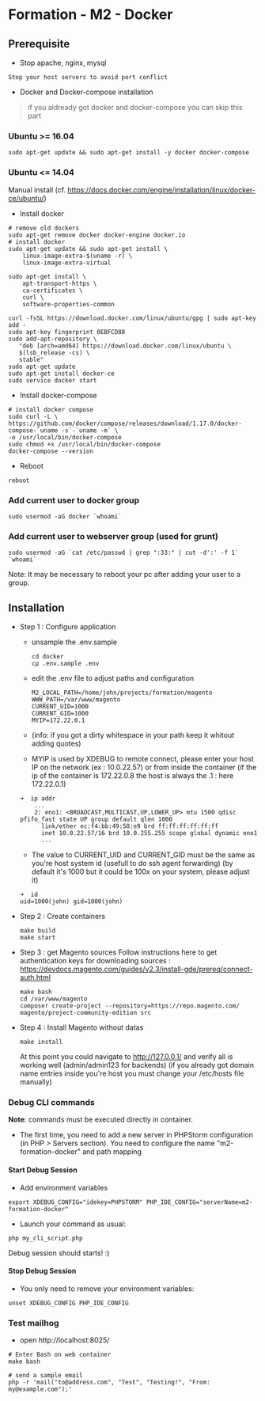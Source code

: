 # Formation - M2 - Docker

## Prerequisite

- Stop apache, nginx, mysql
```
Stop your host servers to avoid port conflict
```

- Docker and Docker-compose installation
> if you aldready got docker and docker-compose you can skip this part

### Ubuntu >= 16.04
```
sudo apt-get update && sudo apt-get install -y docker docker-compose
```

### Ubuntu <= 14.04
Manual install (cf. https://docs.docker.com/engine/installation/linux/docker-ce/ubuntu/)

  - Install docker

  ```
  # remove old dockers
  sudo apt-get remove docker docker-engine docker.io
  # install docker
  sudo apt-get update && sudo apt-get install \
      linux-image-extra-$(uname -r) \
      linux-image-extra-virtual

  sudo apt-get install \
      apt-transport-https \
      ca-certificates \
      curl \
      software-properties-common

  curl -fsSL https://download.docker.com/linux/ubuntu/gpg | sudo apt-key add -
  sudo apt-key fingerprint 0EBFCD88
  sudo add-apt-repository \
     "deb [arch=amd64] https://download.docker.com/linux/ubuntu \
     $(lsb_release -cs) \
     stable"
  sudo apt-get update
  sudo apt-get install docker-ce
  sudo service docker start
  ```
  - Install docker-compose

  ```
  # install docker compose
  sudo curl -L \
  https://github.com/docker/compose/releases/download/1.17.0/docker-compose-`uname -s`-`uname -m` \
  -o /usr/local/bin/docker-compose
  sudo chmod +x /usr/local/bin/docker-compose
  docker-compose --version
  ```

  - Reboot

  ```
  reboot
  ```

### Add current user to docker group
```
sudo usermod -aG docker `whoami`
```

### Add current user to webserver group (used for grunt)
```
sudo usermod -aG `cat /etc/passwd | grep ":33:" | cut -d':' -f 1` `whoami`
```

Note: It may be necessary to reboot your pc after adding your user to a group.

## Installation

- Step 1 : Configure application
  - unsample the .env.sample
    ```
    cd docker
    cp .env.sample .env
    ```

  - edit the .env file to adjust paths and configuration
    ```
    M2_LOCAL_PATH=/home/john/projects/formation/magento
    WWW_PATH=/var/www/magento
    CURRENT_UID=1000
    CURRENT_GID=1000
    MYIP=172.22.0.1
    ```
  - (info: if you got a dirty whitespace in your path keep it whitout adding quotes)
  - MYIP is used by XDEBUG to remote connect, please enter your host IP on the network (ex : 10.0.22.57) or from inside the container (if the ip of the container is 172.22.0.8 the host is always the .1 : here 172.22.0.1)
  ```
  ➜  ip addr
      ...
      2: eno1: <BROADCAST,MULTICAST,UP,LOWER_UP> mtu 1500 qdisc pfifo_fast state UP group default qlen 1000
        link/ether ec:f4:bb:49:58:e9 brd ff:ff:ff:ff:ff:ff
        inet 10.0.22.57/16 brd 10.0.255.255 scope global dynamic eno1
        ...
  ```
  - The value to CURRENT_UID and CURRENT_GID must be the same as you're host system id (usefull to do ssh agent forwarding) (by default it's 1000 but it could be 100x on your system, please adjust it)
  ```
  ➜  id
  uid=1000(john) gid=1000(john)
  ```

- Step 2 : Create containers
  ```
  make build
  make start
  ```

- Step 3 : get Magento sources
  Follow instructions here to get authentication keys for downloading sources : https://devdocs.magento.com/guides/v2.3/install-gde/prereq/connect-auth.html
  ```
  make bash
  cd /var/www/magento
  composer create-project --repository=https://repo.magento.com/ magento/project-community-edition src
  ```

- Step 4 : Install Magento without datas
  ```
  make install
  ```
  At this point you could navigate to http://127.0.0.1/ and verify all is working well (admin/admin123 for backends)
  (if you already got domain name entries inside you're host you must change your /etc/hosts file manually)

### Debug CLI commands
**Note**: commands must be executed directly in container.

- The first time, you need to add a new server in PHPStorm configuration (in PHP > Servers section). You need to configure the name "m2-formation-docker" and path mapping

#### Start Debug Session

- Add environment variables
```
export XDEBUG_CONFIG="idekey=PHPSTORM" PHP_IDE_CONFIG="serverName=m2-formation-docker"
```

- Launch your command as usual:
```
php my_cli_script.php
```

Debug session should starts! :)

#### Stop Debug Session

- You only need to remove your environment variables:

```
unset XDEBUG_CONFIG PHP_IDE_CONFIG
```

### Test mailhog
- open http://localhost:8025/

```
# Enter Bash on web container
make bash

# send a sample email
php -r 'mail("to@address.com", "Test", "Testing!", "From: my@example.com");'
```
